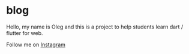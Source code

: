 # blog

Hello, my name is Oleg and this is a project to help students learn dart / flutter for web.

Follow me on [Instagram](https://instagram.com/oleg_newgarden)